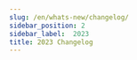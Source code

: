 ```yaml
---
slug: /en/whats-new/changelog/
sidebar_position: 2
sidebar_label:  2023
title: 2023 Changelog
---
```


